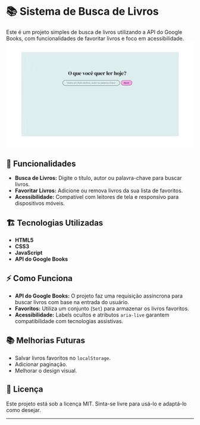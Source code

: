 # 📚 Sistema de Busca de Livros

Este é um projeto simples de busca de livros utilizando a API do Google Books, com funcionalidades de favoritar livros e foco em acessibilidade.
![](https://github.com/shirlyalima/Buscador_de_Livros/blob/5ee1c8d5421b10b575a3c60331b385fc0201b2a4/exemplo%20do%20projeto.gif)

## 🚀 Funcionalidades

- **Busca de Livros:** Digite o título, autor ou palavra-chave para buscar livros.
- **Favoritar Livros:** Adicione ou remova livros da sua lista de favoritos.
- **Acessibilidade:** Compatível com leitores de tela e responsivo para dispositivos móveis.

## 🏗️ Tecnologias Utilizadas

- **HTML5**
- **CSS3**
- **JavaScript**
- **API do Google Books**

## ⚡ Como Funciona

- **API do Google Books:** O projeto faz uma requisição assíncrona para buscar livros com base na entrada do usuário.
- **Favoritos:** Utiliza um conjunto (`Set`) para armazenar os livros favoritos.
- **Acessibilidade:** Labels ocultos e atributos `aria-live` garantem compatibilidade com tecnologias assistivas.

## 📚 Melhorias Futuras

- Salvar livros favoritos no `localStorage`.
- Adicionar paginação.
- Melhorar o design visual.

## 📄 Licença

Este projeto está sob a licença MIT. Sinta-se livre para usá-lo e adaptá-lo como desejar.

---

